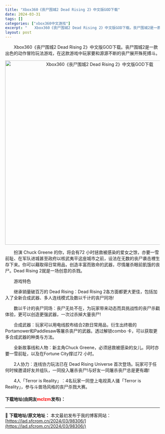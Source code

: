 ```yaml
---
title: "Xbox360《丧尸围城2 Dead Rising 2》中文版GOD下载"
date: 2024-03-31
tags: []
categories: ["xbox360中文游戏"]
excerpt: "　　Xbox360《丧尸围城2 Dead Rising 2》中文版GOD下载。丧尸围城2是一款出色的动作冒险玩法游戏，在这款游戏中玩家要和源源不断的丧尸展开殊死搏斗。 　　扮演 Chuck Greene 的你，将会有72 小时拯救被感染的爱女之馀，亦要一雪前耻、在军队进城甚至政府以核武夷平这座城市之&hellip;"
layout: post
---
```


 <p>　　Xbox360《丧尸围城2 Dead Rising 2》中文版GOD下载。丧尸围城2是一款出色的动作冒险玩法游戏，在这款游戏中玩家要和源源不断的丧尸展开殊死搏斗。</p> <p align="center"><img align="" border="0" src="https://lad.sfcrom.cn/wp-content/uploads/2024/03/20240330_66083ff8f1aae.jpg" width="600" alt="Xbox360《丧尸围城2 Dead Rising 2》中文版GOD下载" /></p> <p>　　扮演 Chuck Greene 的你，将会有72 小时拯救被感染的爱女之馀，亦要一雪前耻、在军队进城甚至政府以核武夷平这座城市之前，设法在无数的丧尸袭击裡生存下来。你可以藉取得日常用品，创造丰富而致命的武器，尽情屠杀眼前飢饿的丧尸。Dead Rising 2就是一场创意的杀戮。</p> <p>　　游戏特色</p> <p>　　继承销量破百万的 Dead Rising︰Dead Rising 2各方面都更大更佳，包括加入了全新合成武器、多人连线模式及数以千计的丧尸同场!</p> <p>　　数以千计的丧尸同场︰丧尸无处不在，为玩家带来动态而具挑战性的丧尸杀戳体验，更可以创造更强武器，一次过杀掉大量丧尸!</p> <p>　　合成武器︰玩家可以用电线胶布结合2款日常用品，衍生出终极的Portamower和Paddlesaw等屠杀丧尸的武器。透过解锁combo 卡，可以获取更多合成武器的种类与方法。</p> <p>　　全新故事线和人物︰新主角Chuck Greene，必须拯救被感染的女儿。同时亦要一雪前耻，以及在Fortune City撑过72 小时。</p> <p>　　2人协力︰连线协力玩法已在 Dead Rising Universe 首次登场。玩家可于任何时候邀请好友并组队，一同投入屠杀丧尸!与好友一同屠杀丧尸总是更有趣!</p> <p>　　4人「Terror is Reality」︰4名玩家一同登上电视真人骚「Terror is Reality」，参与斗兽场风格的丧尸杀戮大赛。</p> <p><h4>下载地址(由网友<font color="red">mclzm</font>发布)：</h4></p> 

---
📖 **下载地址/原文地址：** 本文最初发布于我的博客网站：[https://lad.sfcrom.cn/2024/03/98306/](https://lad.sfcrom.cn/2024/03/98306/)
